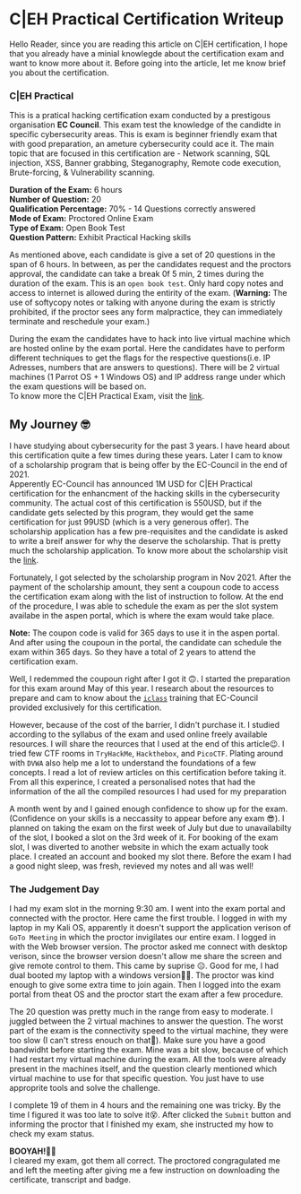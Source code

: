 # C|EH Practical Certification Writeup
Hello Reader, since you are reading this article on C|EH certification, I hope that you already have a minial knowlegde about the certification exam and want to know more about it. Before going into the article, let me know brief you about the certification.

### C|EH Practical
This is a pratical hacking certification exam conducted by a prestigous organisation **EC Council**. This exam test the knowledge of the candidte in specific cybersecurity areas. This is exam is beginner friendly exam that with good preparation, an ameture cybersecurity could ace it. The main topic that are focused in this certification are - Network scanning, SQL injection, XSS, Banner grabbing, Steganography, Remote code execution, Brute-forcing, & Vulnerability scanning. <br /> 

**Duration of the Exam:** 6 hours<br />
**Number of Question:** 20 <br />
**Qualification Percentage:** 70% - 14 Questions correctly answered<br />
**Mode of Exam:** Proctored Online Exam<br />
**Type of Exam:** Open Book Test<br />
**Question Pattern:** Exhibit Practical Hacking skills <br />

As mentioned above, each candidate is give a set of 20 questions in the span of 6 hours. In between, as per the candidates request and the proctors approval, the candidate can take a break 0f 5 min, 2 times during the duration of the exam. This is an `open book test`. Only hard copy notes and access to internet is allowed during the entirity of the exam. (**Warning:** The use of softycopy notes or talking with anyone during the exam is strictly prohibited, if the proctor sees any form malpractice, they can immediately terminate and reschedule your exam.)<br />

During the exam the candidates have to hack into live virtual machine which are hosted online by the exam portal. Here the candidates have to perform different techniques to get the flags for the respective questions(i.e. IP Adresses, numbers that are answers to questions). There will be 2 virtual machines (1 Parrot OS + 1 Windows OS) and IP address range under which the exam questions will be based on. <br />
To know more the C|EH Practical Exam, visit the [link](https://www.eccouncil.org/programs/certified-ethical-hacker-ceh/).<br />

## My Journey :nerd_face:

I have studying about cybersecurity for the past 3 years. I have heard about this certification quite a few times during these years. Later I cam to know of a scholarship program that is being offer by the EC-Council in the end of 2021.<br />
Apperently EC-Council has announced 1M USD for C|EH Practical certification for the enhancment of the hacking skills in the cybersecurity community.  The actual cost of this certification is 550USD, but if the candidate gets selected by this program, they would get the same certification for just 99USD (which is a very generous offer). The scholarship application has a few pre-requisites and the candidate is asked to write a breif answer for why the deserve the scholarship. That is pretty much the scholarship application. To know more about the scholarship visit the [link](https://www.eccouncil.org/ec-council-announces-1m-ceh-practical-scholarship-2021-to-boost-ethical-hacking-skill/).<br />

Fortunately, I got selected by the scholarship program in Nov 2021. After the payment of the scholarship amount, they sent a coupoun code to access the certification exam along with the list of instruction to follow. At the end of the procedure, I was able to schedule the exam as per the slot system availabe in the aspen portal, which is where the exam would take place.<br />

**Note:** The coupon code is valid for 365 days to use it in the aspen portal. And after using the coupoun in the portal, the candidate can schedule the exam within 365 days. So they have a total of 2 years to attend the certification exam.<br />

Well, I redemmed the coupoun right after I got it :upside_down_face:. I started the preparation for this exam around May of this year. I research about the resources to prepare and cam to know about the [`iclass`](https://iclass.eccouncil.org/our-courses/certified-ethical-hacker-ceh/?utm_source=ecc-menu&utm_medium=eccreferral&utm_campaign=ceh-course-page#train) training that EC-Council provided exclusively for this certification.<br />

However, because of the cost of the barrier, I didn't purchase it. I studied according to the syllabus of the exam and used online freely available resources. I will share the reources that I used at the end of this article:wink:. I tried few CTF rooms in `TryHackMe`, `Hackthebox`, and `PicoCTF`. Plating around with `DVWA` also help me a lot to understand the foundations of a few concepts. I read a lot of review articles on this certification before taking it. From all this experince, I created a personalised notes that had the information of the all the compiled resources I had used for my preparation<br />

A month went by and I gained enough confidence to show up for the exam. (Confidence on your skills is a neccassity to appear before any exam :sunglasses:). I planned on taking the exam on the first week of July but due to unavailabilty of the slot, I booked a slot on the 3rd week of it. For booking of the exam slot, I was diverted to another website in which the exam actually took place. I created an account and booked my slot there.
Before the exam I had a good night sleep, was fresh, revieved my notes and all was well!<br />

### The Judgement Day
I had my exam slot in the morning 9:30 am. I went into the exam portal and connected with the proctor. Here came the first trouble. I logged in with my laptop in my Kali OS, apparently it doesn't support the application verison of `GoTo Meeting` in which the proctor invigilates our entire exam. I logged in with the Web browser version. The proctor asked me connect with desktop verison, since the browser version doesn't allow me share the screen and give remote control to them. This came by suprise :expressionless:. Good for me, I had dual booted my laptop with a windows version:face_exhaling:. The proctor was kind enough to give some extra time to join again. Then I logged into the exam portal from theat OS and the proctor start the exam after a few procedure.<br />

The 20 question was pretty much in the range from easy to moderate. I juggled between the 2 virtual machines to answer the question. The worst part of the exam is the connectivity speed to the virtual machine, they were too slow (I can't stress enouch on that:sneezing_face:). Make sure you have a good bandwidht before starting the exam. Mine was a bit slow, because of which I had restart my virtual machine during the exam. All the tools were already present in the machines itself, and the question clearly mentioned which virtual machine to use for that specific question. You just have to use approprite tools and solve the challenge.<br />

I complete 19 of them in 4 hours and the remaining one was tricky. By the time I figured it was too late to solve it:dizzy_face:. After clicked the `Submit` button and informing the proctor that I finished my exam, she instructed my how to check my exam status.<br />

**BOOYAH!**:tada::confetti_ball:<br />
I cleared my exam, got them all correct. The proctored congragulated me and left the meeting after giving me a few instruction on downloading the certificate, transcript and badge.

